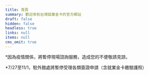 ```yaml
---
title: 首頁
summary: 歡迎來到台灣就業金卡的官方網站
draft: false
hidden: false
headless: true
links: null
items: null
cms_omit: true
---
```

\*因為疫情關係，將暫停現場諮詢服務，造成您的不便敬請見諒。

\*7/27至11/1，駐外館處將暫停受理各類簽證申請（含就業金卡繳驗護照）